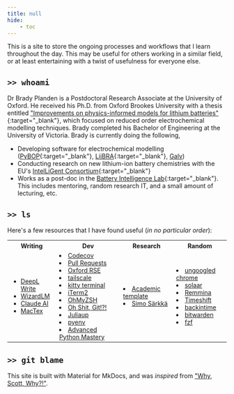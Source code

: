 ```yaml
---
title: null
hide:
    - toc
---
```

This is a site to store the ongoing processes and workflows that I learn throughout the day. This may be useful for others working in a similar field, or at least entertaining with a twist of usefulness for everyone else.

## `>> whoami`
Dr Brady Planden is a Postdoctoral Research Associate at the University of Oxford. He received his Ph.D. from Oxford Brookes University with a thesis entitled ["Improvements on physics-informed models for lithium batteries"](https://scholar.google.com/citations?view_op=view_citation&hl=en&user=riURnXwAAAAJ&citation_for_view=riURnXwAAAAJ:9yKSN-GCB0IC){:target="_blank"}, which focused on reduced order electrochemical modelling techniques. Brady completed his Bachelor of Engineering at the University of Victoria. Brady is currently doing the following,

- Developing software for electrochemical modelling ([PyBOP](https://github.com/pybop-team/PyBOP){:target="_blank"}, [LiiBRA](https://github.com/BradyPlanden/LiiBRA.jl){:target="_blank"}, [Galv](https://github.com/Battery-Intelligence-Lab/galv))
- Conducting research on new lithium-ion battery chemistries with the EU's [IntelLiGent Consortium](https://heuintelligent.eu/){:target="_blank"}
- Works as a post-doc in the [Battery Intelligence Lab](https://howey.eng.ox.ac.uk/){:target="_blank"}. This includes mentoring, random research IT, and a small amount of lecturing, etc.

## `>> ls`

Here's a few resources that I have found useful (*in no particular order*):

<table style='font-size:100%'>
<tr>
<th> Writing </th>
<th> Dev </th>
<th> Research </th>
<th> Random </th>
</tr>
<tr>
<td>
<ul>
<li> <a href="https://www.deepl.com/write" target="_blank" >DeepL Write </a> </li>
<li> <a href="https://huggingface.co/WizardLM" target="_blank" >WizardLM </a> </li>
<li> <a href="https://claude.ai/" target="_blank" >Claude AI </a> </li>
<li> <a href="https://tug.org/mactex/" target="_blank" >MacTex </a> </li>

</td>
<td>
<li> <a href="https://about.codecov.io/" target="_blank" >Codecov </a> </li>
<li> <a href="https://github.com/scastiel/book-pr/blob/main/manuscript.md" target="_blank" >Pull Requests </a> </li>
<li> <a href="https://train.oxrse.uk/" target="_blank" >Oxford RSE </a> </li>
<li> <a href="https://github.com/tailscale" target="_blank" >tailscale </a> </li>
<li> <a href="https://github.com/kovidgoyal/kitty" target="_blank" >kitty terminal </a> </li>
<li> <a href="https://iterm2.com/" target="_blank" >iTerm2 </a> </li>
<li> <a href="https://github.com/ohmyzsh/ohmyzsh" target="_blank" >OhMyZSH </a> </li>
<li> <a href="https://ohshitgit.com" target="_blank" >Oh Shit, Git!?!</a> </li>
<li> <a href="https://github.com/JuliaLang/juliaup" target="_blank" >Juliaup </a> </li>
<li> <a href="https://github.com/pyenv/pyenv" target="_blank" >pyenv </a> </li>
<li> <a href="https://github.com/dabeaz-course/python-mastery" target="_blank" >Advanced Python Mastery </a> </li>

</td>
<td>
<li> <a href="https://github.com/eliahuhorwitz/Academic-project-page-template" target="_blank" >Academic template </a> </li>
<li> <a href="https://users.aalto.fi/~ssarkka/#books" target="_blank" >Simo Särkkä </a> </li>
</td>
<td>

<li> <a href="https://github.com/ungoogled-software/ungoogled-chromium" target="_blank" >ungoogled chrome </a> </li>
<li> <a href="https://github.com/pwr-Solaar/Solaar" target="_blank" > solaar </a> </li> 
<li> <a href="https://remmina.org/" target="_blank" >Remmina </a> </li>
<li> <a href="https://github.com/linuxmint/timeshift" target="_blank" >Timeshift </a> </li>
<li> <a href="https://github.com/bit-team/backintime" target="_blank" >backintime </a> </li>
<li> <a href="https://bitwarden.com/" target="_blank" >bitwarden </a> </li>
<li> <a href="https://github.com/junegunn/fzf" target="_blank" >fzf </a> </li>

</td>
</tr>
</table>

## `>> git blame`
This site is built with Material for MkDocs, and was *inspired* from ["Why, Scott, Why?!"](http://ddrscott.github.io/).





